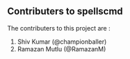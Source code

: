##  Contributers to spellscmd

The contributers to this project are :

1. Shiv Kumar (@championballer)
2. Ramazan Mutlu (@RamazanM)
